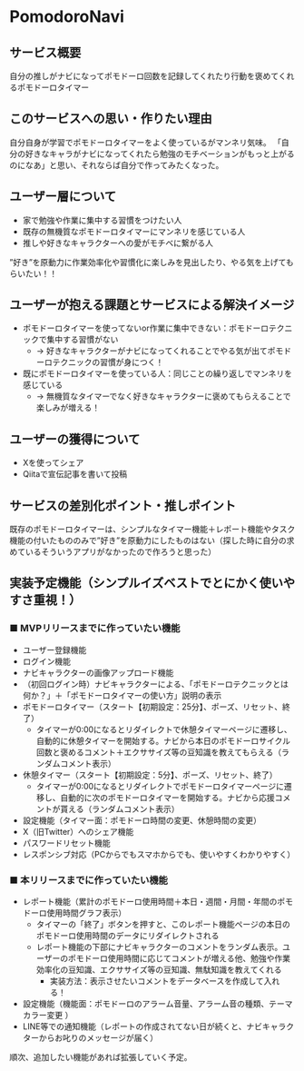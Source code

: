# PomodoroNavi
## サービス概要
自分の推しがナビになってポモドーロ回数を記録してくれたり行動を褒めてくれるポモドーロタイマー

## このサービスへの思い・作りたい理由
自分自身が学習でポモドーロタイマーをよく使っているがマンネリ気味。
「自分の好きなキャラがナビになってくれたら勉強のモチベーションがもっと上がるのになあ」と思い、それならば自分で作ってみたくなった。

## ユーザー層について
- 家で勉強や作業に集中する習慣をつけたい人
- 既存の無機質なポモドーロタイマーにマンネリを感じている人
- 推しや好きなキャラクターへの愛がモチベに繋がる人

”好き”を原動力に作業効率化や習慣化に楽しみを見出したり、やる気を上げてもらいたい！！

## ユーザーが抱える課題とサービスによる解決イメージ
- ポモドーロタイマーを使ってないor作業に集中できない：ポモドーロテクニックで集中する習慣がない
  - → 好きなキャラクターがナビになってくれることでやる気が出てポモドーロテクニックの習慣が身につく！
- 既にポモドーロタイマーを使っている人：同じことの繰り返しでマンネリを感じている
  - → 無機質なタイマーでなく好きなキャラクターに褒めてもらえることで楽しみが増える！

## ユーザーの獲得について
- Xを使ってシェア
- Qiitaで宣伝記事を書いて投稿

## サービスの差別化ポイント・推しポイント
既存のポモドーロタイマーは、シンプルなタイマー機能＋レポート機能やタスク機能の付いたもののみで”好き”を原動力にしたものはない（探した時に自分の求めているそういうアプリがなかったので作ろうと思った）

## 実装予定機能（シンプルイズベストでとにかく使いやすさ重視！）
### ■ MVPリリースまでに作っていたい機能
- ユーザー登録機能
- ログイン機能
- ナビキャラクターの画像アップロード機能
- （初回ログイン時）ナビキャラクターによる、「ポモドーロテクニックとは何か？」＋「ポモドーロタイマーの使い方」説明の表示
- ポモドーロタイマー（スタート【初期設定：25分】、ポーズ、リセット、終了）
  - タイマーが0:00になるとリダイレクトで休憩タイマーページに遷移し、自動的に休憩タイマーを開始する。ナビから本日のポモドーロサイクル回数と褒めるコメント＋エクササイズ等の豆知識を教えてもらえる（ランダムコメント表示）
- 休憩タイマー（スタート【初期設定：5分】、ポーズ、リセット、終了）
  - タイマーが0:00になるとリダイレクトでポモドーロタイマーページに遷移し、自動的に次のポモドーロタイマーを開始する。ナビから応援コメントが貰える（ランダムコメント表示） 
- 設定機能（タイマー面：ポモドーロ時間の変更、休憩時間の変更）
- X（旧Twitter）へのシェア機能
- パスワードリセット機能
- レスポンシブ対応（PCからでもスマホからでも、使いやすくわかりやすく）

### ■ 本リリースまでに作っていたい機能
- レポート機能（累計のポモドーロ使用時間＋本日・週間・月間・年間のポモドーロ使用時間グラフ表示）
  - タイマーの「終了」ボタンを押すと、このレポート機能ページの本日のポモドーロ使用時間のデータにリダイレクトされる
  - レポート機能の下部にナビキャラクターのコメントをランダム表示。ユーザーのポモドーロ使用時間に応じてコメントが増える他、勉強や作業効率化の豆知識、エクササイズ等の豆知識、無駄知識を教えてくれる
    - 実装方法：表示させたいコメントをデータベースを作成して入れる！
- 設定機能（機能面：ポモドーロのアラーム音量、アラーム音の種類、テーマカラー変更 ）
- LINE等での通知機能（レポートの作成されてない日が続くと、ナビキャラクターからお叱りのメッセージが届く）

順次、追加したい機能があれば拡張していく予定。
